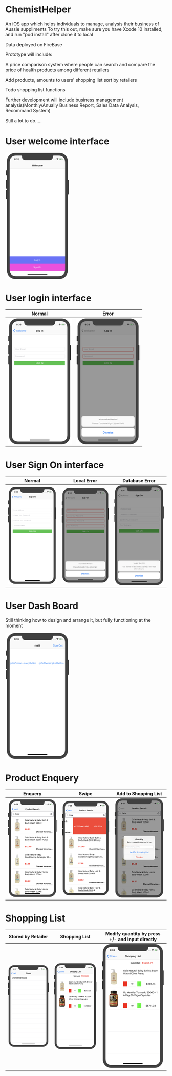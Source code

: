 # ChemistHelper

An iOS app which helps individuals to manage, analysis their business of Aussie suppliments
To try this out, make sure you have Xcode 10 installed, and run "pod install" after clone it to local

Data deployed on FireBase

Prototype will include:

  A price comparison system where people can search and compare the price of health products among different retailers
  
  Add products, amounts to users' shopping list sort by retailers
  
  Todo shopping list functions
  
Further development will include business management analysis(Monthly/Anually Business Report, Sales Data Analysis, Recommand System) 

Still a lot to do.....

# User welcome interface
<img src="ChemistHelper/Assets.xcassets/product_image/welcome.imageset/welcome.png" width="200">

# User login interface
| Normal             |  Error |
:-------------------------:|:-------------------------:
<img src="ChemistHelper/Assets.xcassets/product_image/login_normal.imageset/login_normal.png" width="200"> | <img src="ChemistHelper/Assets.xcassets/product_image/login_error.imageset/login_error.png" width="200">

# User Sign On interface
| Normal             |  Local Error | Database Error
:-------------------------:|:-------------------------:|:-------------------------:
<img src="ChemistHelper/Assets.xcassets/product_image/signon_normal.imageset/signon_normal.png" width="200"> | <img src="ChemistHelper/Assets.xcassets/product_image/signon_local_error.imageset/signon_local_error.png" width="200"> | <img src="ChemistHelper/Assets.xcassets/product_image/signon_database_error.imageset/signon_database_error.png" width="200">

# User Dash Board
Still thinking how to design and arrange it, but fully functioning at the moment

<img src="ChemistHelper/Assets.xcassets/product_image/dashboard.imageset/dashboard.png" width="200"> 

# Product Enquery
| Enquery             |  Swipe | Add to Shopping List
:-------------------------:|:-------------------------:|:-------------------------:
<img src="ChemistHelper/Assets.xcassets/product_image/product_enquery.imageset/product_enquery.png" width="200"> | <img src="ChemistHelper/Assets.xcassets/product_image/product_swipe.imageset/product_swipe.png" width="200"> | <img src="ChemistHelper/Assets.xcassets/product_image/product_add_to_shopping_list.imageset/product_add_to_shopping_list.png" width="200">

# Shopping List
| Stored by Retailer             |  Shopping List | Modify quantity by press +/- and input directly
:-------------------------:|:-------------------------:|:-------------------------:
<img src="ChemistHelper/Assets.xcassets/product_image/shopping_list_by_retailer.imageset/shopping_list_by_retailer.png" width="200"> | <img src="ChemistHelper/Assets.xcassets/product_image/shopping_list.imageset/shopping_list.png" width="200"> | <img src="ChemistHelper/Assets.xcassets/product_image/shopping_list_modified.imageset/shopping_list_modified.png" width="200">
